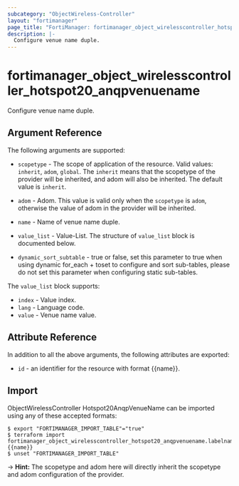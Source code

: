 ```yaml
---
subcategory: "ObjectWireless-Controller"
layout: "fortimanager"
page_title: "FortiManager: fortimanager_object_wirelesscontroller_hotspot20_anqpvenuename"
description: |-
  Configure venue name duple.
---
```


# fortimanager_object_wirelesscontroller_hotspot20_anqpvenuename
Configure venue name duple.

## Argument Reference


The following arguments are supported:

* `scopetype` - The scope of application of the resource. Valid values: `inherit`, `adom`, `global`. The `inherit` means that the scopetype of the provider will be inherited, and adom will also be inherited. The default value is `inherit`.
* `adom` - Adom. This value is valid only when the `scopetype` is `adom`, otherwise the value of adom in the provider will be inherited.

* `name` - Name of venue name duple.
* `value_list` - Value-List. The structure of `value_list` block is documented below.
* `dynamic_sort_subtable` - true or false, set this parameter to true when using dynamic for_each + toset to configure and sort sub-tables, please do not set this parameter when configuring static sub-tables.

The `value_list` block supports:

* `index` - Value index.
* `lang` - Language code.
* `value` - Venue name value.


## Attribute Reference

In addition to all the above arguments, the following attributes are exported:
* `id` - an identifier for the resource with format {{name}}.

## Import

ObjectWirelessController Hotspot20AnqpVenueName can be imported using any of these accepted formats:
```
$ export "FORTIMANAGER_IMPORT_TABLE"="true"
$ terraform import fortimanager_object_wirelesscontroller_hotspot20_anqpvenuename.labelname {{name}}
$ unset "FORTIMANAGER_IMPORT_TABLE"
```
-> **Hint:** The scopetype and adom here will directly inherit the scopetype and adom configuration of the provider.
